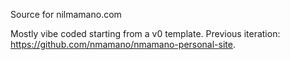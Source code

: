 Source for nilmamano.com

Mostly vibe coded starting from a v0 template.
Previous iteration: https://github.com/nmamano/nmamano-personal-site.
